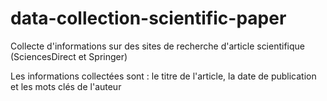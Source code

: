 # data-collection-scientific-paper

Collecte d'informations sur des sites de recherche d'article scientifique (SciencesDirect et Springer) 

Les informations collectées sont : le titre de l'article, la date de publication et les mots clés de l'auteur
